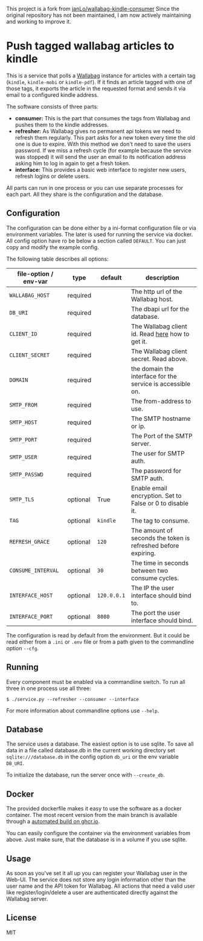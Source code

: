 This project is a fork  from [janLo/wallabag-kindle-consumer](https://github.com/janLo/wallabag-kindle-consumer)
Since the original repository has not been maintained, I am now actively maintaining and working to improve it.

# Push tagged wallabag articles to kindle


This is a service that polls a [Wallabag](https://wallabag.org/en)
instance for articles with a certain tag (`kindle`, `kindle-mobi` or
`kindle-pdf`). If it finds an article tagged with one of those tags, it
exports the article in the requested format and sends it via email to a
configured kindle address.

The software consists of three parts:

* **consumer:** This is the part that consumes the tags from Wallabag
  and pushes them to the kindle addresses.
* **refresher:** As Wallabag gives no permanent api tokens we need to
  refresh them regularly. This part asks for a new token every time the
  old one is due to expire. With this method we don't need to save the
  users password. If we miss a refresh cycle (for example because the
  service was stopped) it will send the user an email to its notification
  address asking him to log in again to get a fresh token.
* **interface:** This provides a basic web interface to register new
  users, refresh logins or delete users.

All parts can run in one process or you can use separate processes for
each part. All they share is the configuration and the database.

## Configuration

The configuration can be done either by a ini-format configuration file
or via environment variables. The later is used for running the service
via docker. All config option have ro be below a section called `DEFAULT`.
You can just copy and modify the example config.

The following table describes all options:

|file-option  / env-var | type     | default    | description |
------------------------|----------|------------|----------|
|`WALLABAG_HOST`        | required |            | The http url of the Wallabag host. |
|`DB_URI`               | required |            | The dbapi url for the database. |
|`CLIENT_ID`            | required |            | The Wallabag client id. Read [here](https://doc.wallabag.org/en/developer/api/oauth.html) how to get it.    |
|`CLIENT_SECRET`        | required |            | The Wallabag client secret. Read above. |
|`DOMAIN`               | required |            | the domain the interface for the service is accessible on. |
|`SMTP_FROM`            | required |            | The from-address to use. |
|`SMTP_HOST`            | required |            | The SMTP hostname or ip. |
|`SMTP_PORT`            | required |            | The Port of the SMTP server. |
|`SMTP_USER`            | required |            | The user for SMTP auth. |
|`SMTP_PASSWD`          | required |            | The password for SMTP auth. |
|`SMTP_TLS`             | optional |  True      | Enable email encryption. Set to False or 0 to disable it.|
|`TAG`                  | optional | `kindle`   | The tag to consume. |
|`REFRESH_GRACE`        | optional | `120`      | The amount of seconds the token is refreshed before expiring. |
|`CONSUME_INTERVAL`     | optional | `30`       | The time in seconds between two consume cycles. |
|`INTERFACE_HOST`       | optional | `120.0.0.1`| The IP the user interface should bind to.  |
|`INTERFACE_PORT`       | optional | `8080`     | The port the user interface should bind. |

The configuration is read by default from the environment. But it could be read either from a `.ini` or `.env` file or from a path given to the commandline option `--cfg`.


## Running

Every component must be enabled via a commandline switch. To run all three
in one process use all three:
```
$ ./service.py --refresher --consumer --interface
```

For more information about commandline options use `--help`.


## Database

The service uses a database. The easiest option is to use sqlite. To save
all data in a file called database.db in the current working directory set
`sqlite:///database.db` in the config option `db_uri` or the env variable
`DB_URI`.

To initialize the database, run the server once with `--create_db`.


## Docker

The provided dockerfile makes it easy to use the software as a docker
container. The most recent version from the main branch is available through a
[automated build on ghcr.io](https://github.com/natilou/wallabag-kindle-consumer/pkgs/container/wallabag-kindle-consumer).

You can easily configure the container via the environment variables from
above. Just make sure, that the database is in a volume if you use sqlite.


## Usage

As soon as you've set it all up you can register your Wallabag user in the
Web-UI. The service does not store any login information other than the
user name and the API token for Wallabag. All actions that need a valid
user like register/login/delete a user are authenticated directly against
the Wallabag server.

## License

MIT
